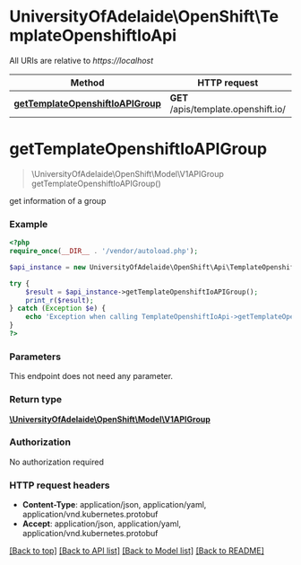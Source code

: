 # UniversityOfAdelaide\OpenShift\TemplateOpenshiftIoApi

All URIs are relative to *https://localhost*

Method | HTTP request | Description
------------- | ------------- | -------------
[**getTemplateOpenshiftIoAPIGroup**](TemplateOpenshiftIoApi.md#getTemplateOpenshiftIoAPIGroup) | **GET** /apis/template.openshift.io/ | 


# **getTemplateOpenshiftIoAPIGroup**
> \UniversityOfAdelaide\OpenShift\Model\V1APIGroup getTemplateOpenshiftIoAPIGroup()



get information of a group

### Example
```php
<?php
require_once(__DIR__ . '/vendor/autoload.php');

$api_instance = new UniversityOfAdelaide\OpenShift\Api\TemplateOpenshiftIoApi();

try {
    $result = $api_instance->getTemplateOpenshiftIoAPIGroup();
    print_r($result);
} catch (Exception $e) {
    echo 'Exception when calling TemplateOpenshiftIoApi->getTemplateOpenshiftIoAPIGroup: ', $e->getMessage(), PHP_EOL;
}
?>
```

### Parameters
This endpoint does not need any parameter.

### Return type

[**\UniversityOfAdelaide\OpenShift\Model\V1APIGroup**](../Model/V1APIGroup.md)

### Authorization

No authorization required

### HTTP request headers

 - **Content-Type**: application/json, application/yaml, application/vnd.kubernetes.protobuf
 - **Accept**: application/json, application/yaml, application/vnd.kubernetes.protobuf

[[Back to top]](#) [[Back to API list]](../../README.md#documentation-for-api-endpoints) [[Back to Model list]](../../README.md#documentation-for-models) [[Back to README]](../../README.md)

